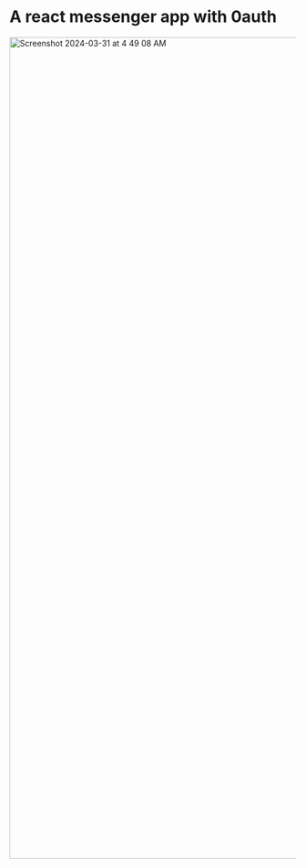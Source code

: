 # A react messenger app with 0auth
<img width="1440" alt="Screenshot 2024-03-31 at 4 49 08 AM" src="https://github.com/sudo-self/pyroscript/assets/119916323/6ddc0b20-4280-4c77-8613-81343d95371d">

